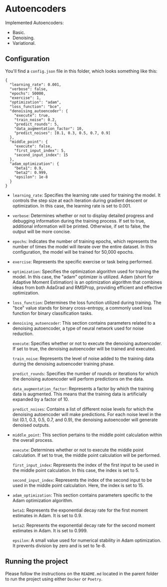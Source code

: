 # Autoencoders

Implemented Autoencoders:

- Basic.
- Denoising.
- Variational.

## Configuration

You'll find a `config.json` file in this folder, which looks something like this:

```
{
  "learning_rate": 0.001,
  "verbose": false,
  "epochs": 50000,
  "exercise": 1,
  "optimization": "adam",
  "loss_function": "bce",
  "denoising_autoencoder": {
    "execute": true,
    "train_noise": 0.2,
    "predict_rounds": 5,
    "data_augmentation_factor": 10,
    "predict_noises": [0.1, 0.3, 0.5, 0.7, 0.9]
  },
  "middle_point": {
    "execute": false,
    "first_input_index": 5,
    "second_input_index": 15
  },
  "adam_optimization": {
    "beta1": 0.9,
    "beta2": 0.999,
    "epsilon": 1e-8
  }
}
```

- `learning_rate`: Specifies the learning rate used for training the model. It controls the step size at each iteration during gradient descent or optimization. In this case, the learning rate is set to 0.001.

- `verbose`: Determines whether or not to display detailed progress and debugging information during the training process. If set to true, additional information will be printed. Otherwise, if set to false, the output will be more concise.

- `epochs`: Indicates the number of training epochs, which represents the number of times the model will iterate over the entire dataset. In this configuration, the model will be trained for 50,000 epochs.

- `exercise`: Represents the specific exercise or task being performed. 

- `optimization`: Specifies the optimization algorithm used for training the model. In this case, the "adam" optimizer is utilized. Adam (short for Adaptive Moment Estimation) is an optimization algorithm that combines ideas from both AdaGrad and RMSProp, providing efficient and effective optimization.

- `loss_function`: Determines the loss function utilized during training. The "bce" value stands for binary cross-entropy, a commonly used loss function for binary classification tasks.

- `denoising_autoencoder`: This section contains parameters related to a denoising autoencoder, a type of neural network used for noise reduction.

    `execute`: Specifies whether or not to execute the denoising autoencoder. If set to true, the denoising autoencoder will be trained and executed.

    `train_noise`: Represents the level of noise added to the training data during the denoising autoencoder training phase.

    `predict_rounds`: Specifies the number of rounds or iterations for which the denoising autoencoder will perform predictions on the data.

    `data_augmentation_factor`: Represents a factor by which the training data is augmented. This means that the training data is artificially expanded by a factor of 10.

    `predict_noises`: Contains a list of different noise levels for which the denoising autoencoder will make predictions. For each noise level in the list (0.1, 0.3, 0.5, 0.7, and 0.9), the denoising autoencoder will generate denoised outputs.

- `middle_point`: This section pertains to the middle point calculation within the overall process.

    `execute`: Determines whether or not to execute the middle point calculation. If set to true, the middle point calculation will be performed.

    `first_input_index`: Represents the index of the first input to be used in the middle point calculation. In this case, the index is set to 5.

    `second_input_index`: Represents the index of the second input to be used in the middle point calculation. Here, the index is set to 15.

- `adam_optimization`: This section contains parameters specific to the Adam optimization algorithm.

    `beta1`: Represents the exponential decay rate for the first moment estimates in Adam. It is set to 0.9.

    `beta2`: Represents the exponential decay rate for the second moment estimates in Adam. It is set to 0.999.

    `epsilon`: A small value used for numerical stability in Adam optimization. It prevents division by zero and is set to 1e-8.

## Running the project

Please follow the instructions on the `README.md` located in the parent folder to run the project using either `Docker` or `Poetry`.
